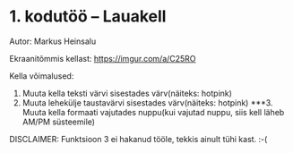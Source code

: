 # 1. kodutöö – Lauakell

Autor: Markus Heinsalu

Ekraanitõmmis kellast: https://imgur.com/a/C25RO

Kella võimalused:

1. Muuta kella teksti värvi sisestades värv(näiteks: hotpink)
2. Muuta lehekülje taustavärvi sisestades värv(näiteks: hotpink)
***3. Muuta kella formaati vajutades nuppu(kui vajutad nuppu, siis kell läheb AM/PM süsteemile)

DISCLAIMER: Funktsioon 3 ei hakanud tööle, tekkis ainult tühi kast. :-(